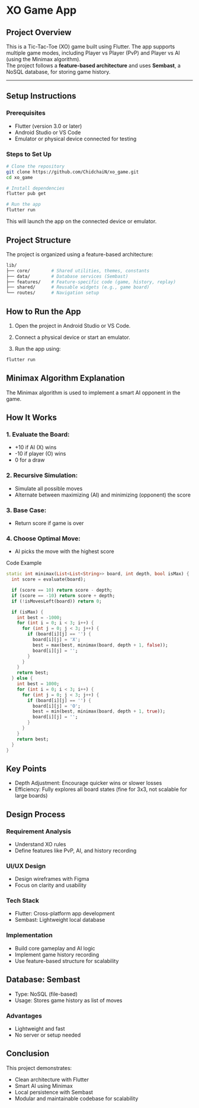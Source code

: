 # XO Game App

## Project Overview
This is a Tic-Tac-Toe (XO) game built using Flutter. The app supports multiple game modes, including Player vs Player (PvP) and Player vs AI (using the Minimax algorithm).  
The project follows a **feature-based architecture** and uses **Sembast**, a NoSQL database, for storing game history.

---

## Setup Instructions

### Prerequisites
- Flutter (version 3.0 or later)
- Android Studio or VS Code
- Emulator or physical device connected for testing

### Steps to Set Up
```bash
# Clone the repository
git clone https://github.com/ChidchaiN/xo_game.git
cd xo_game

# Install dependencies
flutter pub get

# Run the app
flutter run
```
This will launch the app on the connected device or emulator.

## Project Structure
The project is organized using a feature-based architecture:

```bash
lib/
├── core/        # Shared utilities, themes, constants
├── data/        # Database services (Sembast)
├── features/    # Feature-specific code (game, history, replay)
├── shared/      # Reusable widgets (e.g., game board)
└── routes/      # Navigation setup
```

## How to Run the App
1. Open the project in Android Studio or VS Code.

2. Connect a physical device or start an emulator.

3. Run the app using:
```bash
flutter run
```
## Minimax Algorithm Explanation
The Minimax algorithm is used to implement a smart AI opponent in the game.

## How It Works

### 1. Evaluate the Board:
   - +10 if AI (X) wins
   - -10 if player (O) wins
   - 0 for a draw

### 2. Recursive Simulation:
   - Simulate all possible moves
   - Alternate between maximizing (AI) and minimizing (opponent) the score

### 3. Base Case:
   - Return score if game is over

### 4. Choose Optimal Move:
   - AI picks the move with the highest score

Code Example
```dart
static int minimax(List<List<String>> board, int depth, bool isMax) {
  int score = evaluate(board);

  if (score == 10) return score - depth;
  if (score == -10) return score + depth;
  if (!isMovesLeft(board)) return 0;

  if (isMax) {
    int best = -1000;
    for (int i = 0; i < 3; i++) {
      for (int j = 0; j < 3; j++) {
        if (board[i][j] == '') {
          board[i][j] = 'X';
          best = max(best, minimax(board, depth + 1, false));
          board[i][j] = '';
        }
      }
    }
    return best;
  } else {
    int best = 1000;
    for (int i = 0; i < 3; i++) {
      for (int j = 0; j < 3; j++) {
        if (board[i][j] == '') {
          board[i][j] = 'O';
          best = min(best, minimax(board, depth + 1, true));
          board[i][j] = '';
        }
      }
    }
    return best;
  }
}
```

## Key Points

 - Depth Adjustment: Encourage quicker wins or slower losses
 - Efficiency: Fully explores all board states (fine for 3x3, not scalable for large boards)

## Design Process

### Requirement Analysis

 - Understand XO rules
 - Define features like PvP, AI, and history recording

### UI/UX Design

 - Design wireframes with Figma
 - Focus on clarity and usability

### Tech Stack

 - Flutter: Cross-platform app development
 - Sembast: Lightweight local database

### Implementation

 - Build core gameplay and AI logic
 - Implement game history recording
 - Use feature-based structure for scalability

## Database: Sembast

 - Type: NoSQL (file-based)
 - Usage: Stores game history as list of moves

### Advantages

 - Lightweight and fast
 - No server or setup needed

## Conclusion

This project demonstrates:
 - Clean architecture with Flutter
 - Smart AI using Minimax
 - Local persistence with Sembast
 - Modular and maintainable codebase for scalability
